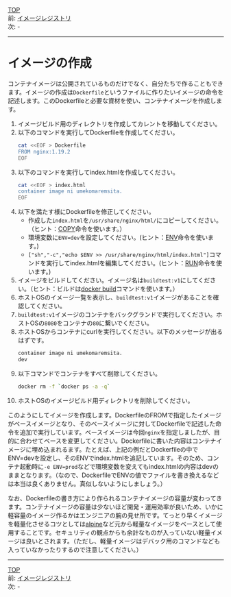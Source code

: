 [TOP](../README.md)   
前: [イメージレジストリ](./image-registry.md)  
次: -  

---


# イメージの作成

コンテナイメージは公開されているものだけでなく、自分たちで作ることもできます。イメージの作成は``Dockerfile``というファイルに作りたいイメージの命令を記述します。このDockerfileと必要な資材を使い、コンテナイメージを作成します。

1. イメージビルド用のディレクトリを作成してカレントを移動してください。
2. 以下のコマンドを実行してDockerfileを作成してください。
   ``` sh
   cat <<EOF > Dockerfile
   FROM nginx:1.19.2
   EOF
   ```
3. 以下のコマンドを実行してindex.htmlを作成してください。
   ``` sh
   cat <<EOF > index.html
   container image ni umekomaremsita. 
   EOF
   ```
4. 以下を満たす様にDockerfileを修正してください。
   - 作成した``index.html``を``/usr/share/nginx/html/``にコピーしてください。（ヒント：[COPY](https://docs.docker.jp/engine/reference/builder.html#copy)命令を使います。）
   - 環境変数に``ENV=dev``を設定してください。(ヒント：[ENV](https://docs.docker.jp/engine/reference/builder.html#env)命令を使います。)
   - ``["sh","-c","echo $ENV >> /usr/share/nginx/html/index.html"]``コマンドを実行してindex.htmlを編集してください。(ヒント：[RUN](https://docs.docker.jp/engine/reference/builder.html#run)命令を使います。)
5. イメージをビルドしてください。イメージ名は``buildtest:v1``にしてください。（ヒント：ビルドは[docker build](https://docs.docker.jp/engine/reference/commandline/build.html)コマンドを使います。）
6. ホストOSのイメージ一覧を表示し、``buildtest:v1``イメージがあることを確認してください。
7. ``buildtest:v1``イメージのコンテナをバックグランドで実行してください。ホストOSの``8080``をコンテナの``80``に繋いでください。
8. ホストOSからコンテナにcurlを実行してください。以下のメッセージが出るはずです。
   ``` sh
   container image ni umekomaremsita. 
   dev
   ```
9. 以下コマンドでコンテナをすべて削除してください。
    ``` sh
    docker rm -f `docker ps -a -q`
    ```
10. ホストOSのイメージビルド用ディレクトリを削除してください。

このようにしてイメージを作成します。DockerfileのFROMで指定したイメージがベースイメージとなり、そのベースイメージに対してDockerfileで記述した命令を追加で実行しています。ベースイメージは今回``nginx``を指定しましたが、目的に合わせてベースを変更してください。Dockerfileに書いた内容はコンテナイメージに埋め込まれるます。たとえば、上記の例だとDockerfileの中でENV=devを設定し、そのENVでindex.htmlを追記しています。そのため、コンテナ起動時に``-e ENV=prod``などで環境変数を変えてもindex.htmlの内容はdevのままとなります。（なので、DockerfileでENVの値でファイルを書き換えるなどは本当は良くありません。真似しないようにしましょう。）

なお、Dockerfileの書き方により作られるコンテナイメージの容量が変わってきます。コンテナイメージの容量は少ないほど開発・運用効率が良いため、いかに軽容量のイメージ作るかはエンジニアの腕の見せ所です。てっとり早くイメージを軽量化させるコツとしては[alpine](https://hub.docker.com/_/alpine)など元から軽量なイメージをベースとして使用することです。セキュリティの観点からも余計なものが入っていない軽量イメージは良いとされます。（ただし、軽量イメージはデバック用のコマンドなども入っていなかったりするので注意してください。）

---

[TOP](../README.md)   
前: [イメージレジストリ](./image-registry.md)  
次: -  
